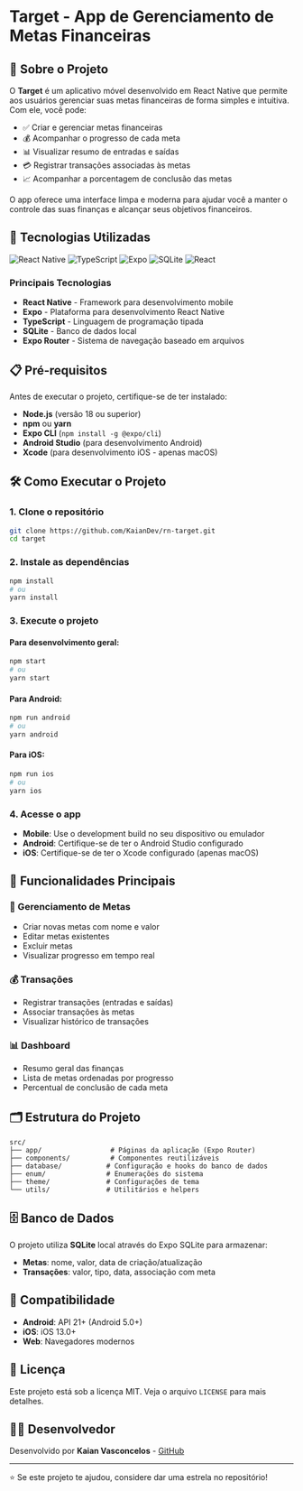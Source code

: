 # Target - App de Gerenciamento de Metas Financeiras

## 📱 Sobre o Projeto

O **Target** é um aplicativo móvel desenvolvido em React Native que permite aos usuários gerenciar suas metas financeiras de forma simples e intuitiva. Com ele, você pode:

- ✅ Criar e gerenciar metas financeiras
- 💰 Acompanhar o progresso de cada meta
- 📊 Visualizar resumo de entradas e saídas
- 💳 Registrar transações associadas às metas
- 📈 Acompanhar a porcentagem de conclusão das metas

O app oferece uma interface limpa e moderna para ajudar você a manter o controle das suas finanças e alcançar seus objetivos financeiros.

## 🚀 Tecnologias Utilizadas

![React Native](https://img.shields.io/badge/React_Native-20232A?style=for-the-badge&logo=react&logoColor=61DAFB)
![TypeScript](https://img.shields.io/badge/TypeScript-007ACC?style=for-the-badge&logo=typescript&logoColor=white)
![Expo](https://img.shields.io/badge/Expo-1B1F23?style=for-the-badge&logo=expo&logoColor=white)
![SQLite](https://img.shields.io/badge/SQLite-07405E?style=for-the-badge&logo=sqlite&logoColor=white)
![React](https://img.shields.io/badge/React-20232A?style=for-the-badge&logo=react&logoColor=61DAFB)

### Principais Tecnologias

- **React Native** - Framework para desenvolvimento mobile
- **Expo** - Plataforma para desenvolvimento React Native
- **TypeScript** - Linguagem de programação tipada
- **SQLite** - Banco de dados local
- **Expo Router** - Sistema de navegação baseado em arquivos

## 📋 Pré-requisitos

Antes de executar o projeto, certifique-se de ter instalado:

- **Node.js** (versão 18 ou superior)
- **npm** ou **yarn**
- **Expo CLI** (`npm install -g @expo/cli`)
- **Android Studio** (para desenvolvimento Android)
- **Xcode** (para desenvolvimento iOS - apenas macOS)

## 🛠️ Como Executar o Projeto

### 1. Clone o repositório

```bash
git clone https://github.com/KaianDev/rn-target.git
cd target
```

### 2. Instale as dependências

```bash
npm install
# ou
yarn install
```

### 3. Execute o projeto

#### Para desenvolvimento geral:

```bash
npm start
# ou
yarn start
```

#### Para Android:

```bash
npm run android
# ou
yarn android
```

#### Para iOS:

```bash
npm run ios
# ou
yarn ios
```

### 4. Acesse o app

- **Mobile**: Use o development build no seu dispositivo ou emulador
- **Android**: Certifique-se de ter o Android Studio configurado
- **iOS**: Certifique-se de ter o Xcode configurado (apenas macOS)

## 📱 Funcionalidades Principais

### 🎯 Gerenciamento de Metas

- Criar novas metas com nome e valor
- Editar metas existentes
- Excluir metas
- Visualizar progresso em tempo real

### 💰 Transações

- Registrar transações (entradas e saídas)
- Associar transações às metas
- Visualizar histórico de transações

### 📊 Dashboard

- Resumo geral das finanças
- Lista de metas ordenadas por progresso
- Percentual de conclusão de cada meta

## 🗂️ Estrutura do Projeto

```
src/
├── app/                 # Páginas da aplicação (Expo Router)
├── components/          # Componentes reutilizáveis
├── database/           # Configuração e hooks do banco de dados
├── enum/               # Enumerações do sistema
├── theme/              # Configurações de tema
└── utils/              # Utilitários e helpers
```

## 🗄️ Banco de Dados

O projeto utiliza **SQLite** local através do Expo SQLite para armazenar:

- **Metas**: nome, valor, data de criação/atualização
- **Transações**: valor, tipo, data, associação com meta

## 📱 Compatibilidade

- **Android**: API 21+ (Android 5.0+)
- **iOS**: iOS 13.0+
- **Web**: Navegadores modernos

## 📄 Licença

Este projeto está sob a licença MIT. Veja o arquivo `LICENSE` para mais detalhes.

## 👨‍💻 Desenvolvedor

Desenvolvido por **Kaian Vasconcelos** - [GitHub](https://github.com/kaiandev)

---

⭐ Se este projeto te ajudou, considere dar uma estrela no repositório!
